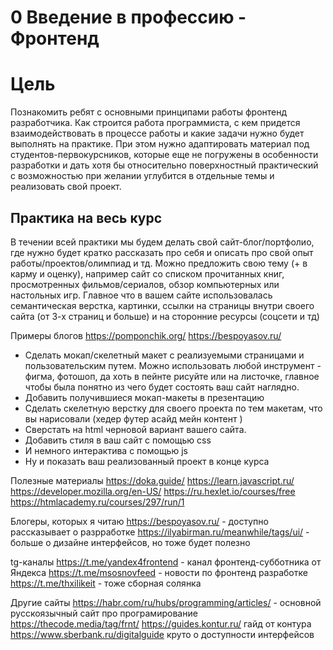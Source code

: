 
# 0 Введение в профессию - Фронтенд

# Цель
Познакомить ребят с основными принципами работы фронтенд разработчика. Как строится работа программиста, с кем придется взаимодействовать в процессе работы и какие задачи нужно будет выполнять на практике.
При этом нужно адаптировать материал под студентов-первокурсников, которые еще не погружены в особенности разработки и  дать хотя бы относительно поверхностный практический с возможностью при желании углубится в отдельные темы и реализовать свой проект.

## Практика на весь курс

В течении всей практики мы будем делать свой сайт-блог/портфолио, где нужно будет кратко рассказать про себя и описать про свой опыт работы/проектов/олимпиад и тд.
Можно предложить свою тему (+ в карму и оценку), например сайт со списком прочитанных книг, просмотренных фильмов/сериалов, обзор компьютерных или настольных игр.
Главное что в вашем сайте использовалась семантическая верстка, картинки, ссылки на страницы внутри своего сайта (от 3-х страниц и больше) и на сторонние ресурсы (соцсети и тд)

Примеры блогов
https://pomponchik.org/
https://bespoyasov.ru/

- Сделать мокап/скелетный макет с реализуемыми страницами и пользовательским путем. Можно использовать любой инструмент - фигма, фотошоп, да хоть в пейнте рисуйте или на листочке, главное чтобы была понятно из чего будет состоять ваш сайт наглядно.
- Добавить получившиеся мокап-макеты в презентацию
- Сделать скелетную верстку для своего проекта по тем макетам, что вы нарисовали (хедер футер асайд мейн контент )
- Сверстать  на html черновой вариант вашего сайта. 
- Добавить стиля в ваш сайт с помощью css
- И немного интерактива с помощью js
- Ну и показать ваш реализованный проект в конце курса

Полезные материалы
https://doka.guide/
https://learn.javascript.ru/
https://developer.mozilla.org/en-US/
https://ru.hexlet.io/courses/free
https://htmlacademy.ru/courses/297/run/1


Блогеры, которых я читаю
https://bespoyasov.ru/ - доступно рассказывает о разрработке
https://ilyabirman.ru/meanwhile/tags/ui/ - больше о дизайне интерфейсов, но тоже будет полезно

tg-каналы
https://t.me/yandex4frontend - канал фронтенд-субботника от Яндекса
https://t.me/msosnovfeed - новости по фронтенд разработке
https://t.me/thxilikeit - тоже сборная солянка

Другие сайты
https://habr.com/ru/hubs/programming/articles/ - основной русскоязычный сайт про програмирование
https://thecode.media/tag/frnt/
https://guides.kontur.ru/ гайд от контура
https://www.sberbank.ru/digitalguide круто о доступности интерфейсов





